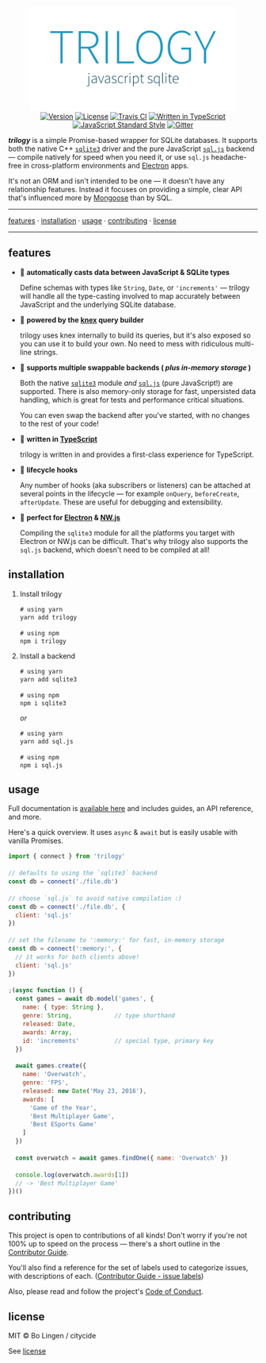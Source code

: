 <p align="center">
  <img src="https://raw.githubusercontent.com/citycide/trilogy/master/media/logo.svg?sanitize=true" width="420" alt="trilogy">
  <br>
  <a href="https://www.npmjs.com/package/trilogy"><img src="https://flat.badgen.net/npm/v/trilogy" alt="Version"></a>
  <a href="https://www.npmjs.com/package/trilogy"><img src="https://flat.badgen.net/npm/license/trilogy" alt="License"></a>
  <a href="https://travis-ci.org/citycide/trilogy"><img src="https://flat.badgen.net/travis/citycide/trilogy" alt="Travis CI"></a>
  <a href="http://www.typescriptlang.org/docs/handbook/typescript-in-5-minutes.html"><img src ="https://flat.badgen.net/badge/written%20in/TypeScript/294E80" alt="Written in TypeScript"></a>
  <a href="https://standardjs.com"><img src="https://flat.badgen.net/badge/code%20style/standard/green" alt="JavaScript Standard Style"></a>
  <a href="https://gitter.im/citycide/trilogy"><img src="https://flat.badgen.net/badge/chat/on%20gitter/green" alt="Gitter"></a>
</p>

***trilogy*** is a simple Promise-based wrapper for SQLite databases.
It supports both the native C++ [`sqlite3`][sqlite3] driver and the pure
JavaScript [`sql.js`][sqljs] backend &mdash; compile natively for speed
when you need it, or use `sql.js` headache-free in cross-platform environments
and [Electron][electron] apps.

It's not an ORM and isn't intended to be one &mdash; it doesn't have any
relationship features. Instead it focuses on providing a simple, clear API
that's influenced more by [Mongoose][mongoose] than by SQL.

---

[features](#features) &middot; [installation](#installation) &middot; [usage](#usage) &middot; [contributing](#contributing) &middot; [license](#license)

---

## features

* :link: **automatically casts data between JavaScript & SQLite types**

  Define schemas with types like `String`, `Date`, or `'increments'` &mdash;
  trilogy will handle all the type-casting involved to map accurately
  between JavaScript and the underlying SQLite database.

* :battery: **powered by the [knex][knex] query builder**

  trilogy uses knex internally to build its queries, but it's also exposed so
  you can use it to build your own. No need to mess with ridiculous multi-line
  strings.

* :nut_and_bolt: **supports multiple swappable backends ( _plus in-memory storage_ )**

  Both the native [`sqlite3`][sqlite3] module _and_ [`sql.js`][sqljs] (pure
  JavaScript!) are supported. There is also memory-only storage for fast,
  unpersisted data handling, which is great for tests and performance critical
  situations.

  You can even swap the backend after you've started, with no changes to the
  rest of your code!

* :cop: **written in [TypeScript][typescript]**

  trilogy is written in and provides a first-class experience for TypeScript.

* :electric_plug: **lifecycle hooks**

  Any number of hooks (aka subscribers or listeners) can be attached at several
  points in the lifecycle &mdash; for example `onQuery`, `beforeCreate`, `afterUpdate`.
  These are useful for debugging and extensibility.

* :revolving_hearts: **perfect for [Electron][electron] & [NW.js][nwjs]**

  Compiling the `sqlite3` module for all the platforms you target with Electron
  or NW.js can be difficult. That's why trilogy also supports the `sql.js` backend,
  which doesn't need to be compiled at all!

## installation

1. Install trilogy

   ```console
   # using yarn
   yarn add trilogy

   # using npm
   npm i trilogy
   ```

2. Install a backend

   ```console
   # using yarn
   yarn add sqlite3

   # using npm
   npm i sqlite3
   ```

   _or_

   ```console
   # using yarn
   yarn add sql.js

   # using npm
   npm i sql.js
   ```

## usage

Full documentation is [available here][docs] and includes guides, an API
reference, and more.

Here's a quick overview. It uses `async` & `await` but is easily usable with
vanilla Promises.

```js
import { connect } from 'trilogy'

// defaults to using the `sqlite3` backend
const db = connect('./file.db')

// choose `sql.js` to avoid native compilation :)
const db = connect('./file.db', {
  client: 'sql.js'
})

// set the filename to ':memory:' for fast, in-memory storage
const db = connect(':memory:', {
  // it works for both clients above!
  client: 'sql.js'
})

;(async function () {
  const games = await db.model('games', {
    name: { type: String },
    genre: String,            // type shorthand
    released: Date,
    awards: Array,
    id: 'increments'          // special type, primary key
  })

  await games.create({
    name: 'Overwatch',
    genre: 'FPS',
    released: new Date('May 23, 2016'),
    awards: [
      'Game of the Year',
      'Best Multiplayer Game',
      'Best ESports Game'
    ]
  })

  const overwatch = await games.findOne({ name: 'Overwatch' })

  console.log(overwatch.awards[1])
  // -> 'Best Multiplayer Game'
})()
```

## contributing

This project is open to contributions of all kinds! Don't worry if you're
not 100% up to speed on the process &mdash; there's a short outline in the
[Contributor Guide](.github/contributing.md).

You'll also find a reference for the set of labels used to categorize issues,
with descriptions of each.
([Contributor Guide - issue labels](.github/contributing.md#labels))

Also, please read and follow the project's [Code of Conduct](.github/code_of_conduct.md).

## license

MIT © Bo Lingen / citycide

See [license](license)

[sqlite3]: https://github.com/mapbox/node-sqlite3
[sqljs]: https://github.com/kripken/sql.js
[mongoose]: https://mongoosejs.com/
[knex]: https://github.com/tgriesser/knex
[electron]: https://github.com/electron/electron
[nwjs]: https://github.com/nwjs/nw.js
[docs]: https://trilogy.js.org
[typescript]: https://www.typescriptlang.org/docs/handbook/typescript-in-5-minutes.html
